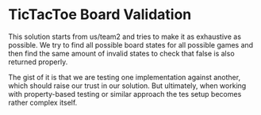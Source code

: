 # TicTacToe Board Validation

This solution starts from us/team2 and tries to make it as exhaustive as possible.
We try to find all possible board states for all possible games and then find
the same amount of invalid states to check that false is also returned properly.

The gist of it is that we are testing one implementation against another, which
should raise our trust in our solution. But ultimately, when working with
property-based testing or similar approach the tes setup becomes rather complex
itself.

